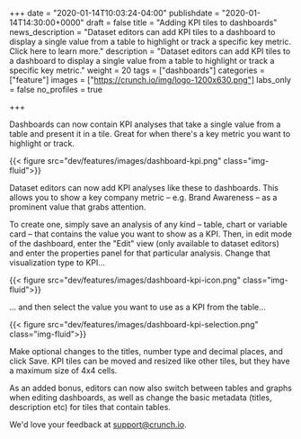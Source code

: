 +++
date = "2020-01-14T10:03:24-04:00"
publishdate = "2020-01-14T14:30:00+0000"
draft = false
title = "Adding KPI tiles to dashboards"
news_description = "Dataset editors can add KPI tiles to a dashboard to display a single value from a table to highlight or track a specific key metric. Click here to learn more."
description = "Dataset editors can add KPI tiles to a dashboard to display a single value from a table to highlight or track a specific key metric."
weight = 20
tags = ["dashboards"]
categories = ["feature"]
images = ["https://crunch.io/img/logo-1200x630.png"]
labs_only = false
no_profiles = true

+++

Dashboards can now contain KPI analyses that take a single value from a table and present it in a tile. Great for when there's a key metric you want to highlight or track.

{{< figure src="dev/features/images/dashboard-kpi.png" class="img-fluid">}}

Dataset editors can now add KPI analyses like these to dashboards. This allows you to show a key company metric – e.g. Brand Awareness – as a prominent value that grabs attention.

To create one, simply save an analysis of any kind – table, chart or variable card – that contains the value you want to show as a KPI. Then, in edit mode of the dashboard, enter the "Edit" view (only available to dataset editors) and enter the properties panel for that particular analysis. Change that visualization type to KPI...

{{< figure src="dev/features/images/dashboard-kpi-icon.png" class="img-fluid">}}

... and then select the value you want to use as a KPI from the table...

{{< figure src="dev/features/images/dashboard-kpi-selection.png" class="img-fluid">}}

Make optional changes to the titles, number type and decimal places, and click Save.
KPI tiles can be moved and resized like other tiles, but they have a maximum size of 4x4 cells.

As an added bonus, editors can now also switch between tables and graphs when editing dashboards, as well as change the basic metadata (titles, description etc) for tiles that contain tables.

We'd love your feedback at <support@crunch.io>.

